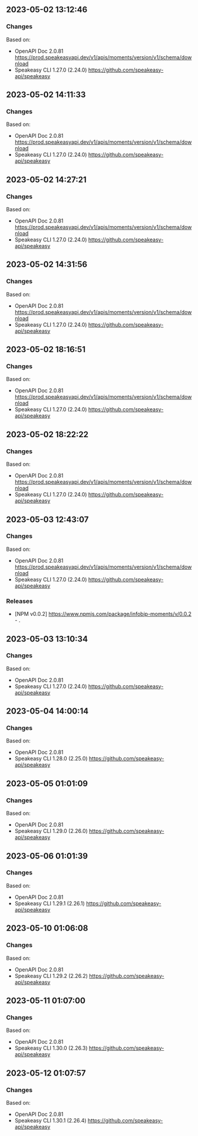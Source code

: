 

## 2023-05-02 13:12:46
### Changes
Based on:
- OpenAPI Doc 2.0.81 https://prod.speakeasyapi.dev/v1/apis/moments/version/v1/schema/download
- Speakeasy CLI 1.27.0 (2.24.0) https://github.com/speakeasy-api/speakeasy

## 2023-05-02 14:11:33
### Changes
Based on:
- OpenAPI Doc 2.0.81 https://prod.speakeasyapi.dev/v1/apis/moments/version/v1/schema/download
- Speakeasy CLI 1.27.0 (2.24.0) https://github.com/speakeasy-api/speakeasy

## 2023-05-02 14:27:21
### Changes
Based on:
- OpenAPI Doc 2.0.81 https://prod.speakeasyapi.dev/v1/apis/moments/version/v1/schema/download
- Speakeasy CLI 1.27.0 (2.24.0) https://github.com/speakeasy-api/speakeasy

## 2023-05-02 14:31:56
### Changes
Based on:
- OpenAPI Doc 2.0.81 https://prod.speakeasyapi.dev/v1/apis/moments/version/v1/schema/download
- Speakeasy CLI 1.27.0 (2.24.0) https://github.com/speakeasy-api/speakeasy

## 2023-05-02 18:16:51
### Changes
Based on:
- OpenAPI Doc 2.0.81 https://prod.speakeasyapi.dev/v1/apis/moments/version/v1/schema/download
- Speakeasy CLI 1.27.0 (2.24.0) https://github.com/speakeasy-api/speakeasy

## 2023-05-02 18:22:22
### Changes
Based on:
- OpenAPI Doc 2.0.81 https://prod.speakeasyapi.dev/v1/apis/moments/version/v1/schema/download
- Speakeasy CLI 1.27.0 (2.24.0) https://github.com/speakeasy-api/speakeasy

## 2023-05-03 12:43:07
### Changes
Based on:
- OpenAPI Doc 2.0.81 https://prod.speakeasyapi.dev/v1/apis/moments/version/v1/schema/download
- Speakeasy CLI 1.27.0 (2.24.0) https://github.com/speakeasy-api/speakeasy
### Releases
- [NPM v0.0.2] https://www.npmjs.com/package/infobip-moments/v/0.0.2 - .

## 2023-05-03 13:10:34
### Changes
Based on:
- OpenAPI Doc 2.0.81 
- Speakeasy CLI 1.27.0 (2.24.0) https://github.com/speakeasy-api/speakeasy

## 2023-05-04 14:00:14
### Changes
Based on:
- OpenAPI Doc 2.0.81 
- Speakeasy CLI 1.28.0 (2.25.0) https://github.com/speakeasy-api/speakeasy

## 2023-05-05 01:01:09
### Changes
Based on:
- OpenAPI Doc 2.0.81 
- Speakeasy CLI 1.29.0 (2.26.0) https://github.com/speakeasy-api/speakeasy

## 2023-05-06 01:01:39
### Changes
Based on:
- OpenAPI Doc 2.0.81 
- Speakeasy CLI 1.29.1 (2.26.1) https://github.com/speakeasy-api/speakeasy

## 2023-05-10 01:06:08
### Changes
Based on:
- OpenAPI Doc 2.0.81 
- Speakeasy CLI 1.29.2 (2.26.2) https://github.com/speakeasy-api/speakeasy

## 2023-05-11 01:07:00
### Changes
Based on:
- OpenAPI Doc 2.0.81 
- Speakeasy CLI 1.30.0 (2.26.3) https://github.com/speakeasy-api/speakeasy

## 2023-05-12 01:07:57
### Changes
Based on:
- OpenAPI Doc 2.0.81 
- Speakeasy CLI 1.30.1 (2.26.4) https://github.com/speakeasy-api/speakeasy